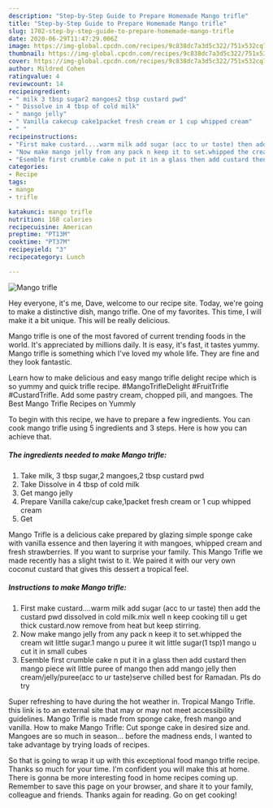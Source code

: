 ```yaml
---
description: "Step-by-Step Guide to Prepare Homemade Mango trifle"
title: "Step-by-Step Guide to Prepare Homemade Mango trifle"
slug: 1702-step-by-step-guide-to-prepare-homemade-mango-trifle
date: 2020-06-29T11:47:29.006Z
image: https://img-global.cpcdn.com/recipes/9c838dc7a3d5c322/751x532cq70/mango-trifle-recipe-main-photo.jpg
thumbnail: https://img-global.cpcdn.com/recipes/9c838dc7a3d5c322/751x532cq70/mango-trifle-recipe-main-photo.jpg
cover: https://img-global.cpcdn.com/recipes/9c838dc7a3d5c322/751x532cq70/mango-trifle-recipe-main-photo.jpg
author: Mildred Cohen
ratingvalue: 4
reviewcount: 14
recipeingredient:
- " milk 3 tbsp sugar2 mangoes2 tbsp custard pwd"
- " Dissolve in 4 tbsp of cold milk"
- " mango jelly"
- " Vanilla cakecup cake1packet fresh cream or 1 cup whipped cream"
- " "
recipeinstructions:
- "First make custard....warm milk add sugar (acc to ur taste) then add the custard pwd dissolved in cold milk.mix well n keep cooking till u get thick custard.now remove from heat but keep stirring."
- "Now make mango jelly from any pack n keep it to set.whipped the cream wit little sugar.1 mango u puree it wit little sugar(1 tsp)1 mango u cut it in small cubes"
- "Esemble first crumble cake n put it in a glass then add custard then mango piece wit little puree of mango then add mango jelly then cream/jelly/puree(acc to ur taste)serve chilled best for Ramadan. Pls do try"
categories:
- Recipe
tags:
- mango
- trifle

katakunci: mango trifle 
nutrition: 168 calories
recipecuisine: American
preptime: "PT13M"
cooktime: "PT37M"
recipeyield: "3"
recipecategory: Lunch

---
```



![Mango trifle](https://img-global.cpcdn.com/recipes/9c838dc7a3d5c322/751x532cq70/mango-trifle-recipe-main-photo.jpg)

Hey everyone, it's me, Dave, welcome to our recipe site. Today, we're going to make a distinctive dish, mango trifle. One of my favorites. This time, I will make it a bit unique. This will be really delicious.

Mango trifle is one of the most favored of current trending foods in the world. It's appreciated by millions daily. It is easy, it's fast, it tastes yummy. Mango trifle is something which I've loved my whole life. They are fine and they look fantastic.

Learn how to make delicious and easy mango trifle delight recipe which is so yummy and quick trifle recipe. #MangoTrifleDelight #FruitTrifle #CustardTrifle. Add some pastry cream, chopped pili, and mangoes. The Best Mango Trifle Recipes on Yummly


To begin with this recipe, we have to prepare a few ingredients. You can cook mango trifle using 5 ingredients and 3 steps. Here is how you can achieve that.

<!--inarticleads1-->

##### The ingredients needed to make Mango trifle:

1. Take  milk, 3 tbsp sugar,2 mangoes,2 tbsp custard pwd
1. Take  Dissolve in 4 tbsp of cold milk
1. Get  mango jelly
1. Prepare  Vanilla cake/cup cake,1packet fresh cream or 1 cup whipped cream
1. Get  


Mango Trifle is a delicious cake prepared by glazing simple sponge cake with vanilla essence and then layering it with mangoes, whipped cream and fresh strawberries. If you want to surprise your family. This Mango Trifle we made recently has a slight twist to it. We paired it with our very own coconut custard that gives this dessert a tropical feel. 

<!--inarticleads2-->

##### Instructions to make Mango trifle:

1. First make custard....warm milk add sugar (acc to ur taste) then add the custard pwd dissolved in cold milk.mix well n keep cooking till u get thick custard.now remove from heat but keep stirring.
1. Now make mango jelly from any pack n keep it to set.whipped the cream wit little sugar.1 mango u puree it wit little sugar(1 tsp)1 mango u cut it in small cubes
1. Esemble first crumble cake n put it in a glass then add custard then mango piece wit little puree of mango then add mango jelly then cream/jelly/puree(acc to ur taste)serve chilled best for Ramadan. Pls do try


Super refreshing to have during the hot weather in. Tropical Mango Trifle. this link is to an external site that may or may not meet accessibility guidelines. Mango Trifle is made from sponge cake, fresh mango and vanilla. How to make Mango Trifle: Cut sponge cake in desired size and. Mangoes are so much in season… before the madness ends, I wanted to take advantage by trying loads of recipes. 

So that is going to wrap it up with this exceptional food mango trifle recipe. Thanks so much for your time. I'm confident you will make this at home. There is gonna be more interesting food in home recipes coming up. Remember to save this page on your browser, and share it to your family, colleague and friends. Thanks again for reading. Go on get cooking!
